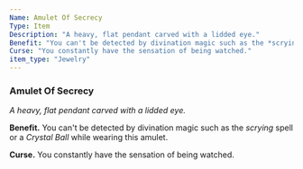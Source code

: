 ```yaml
---
Name: Amulet Of Secrecy
Type: Item
Description: "A heavy, flat pendant carved with a lidded eye."
Benefit: "You can't be detected by divination magic such as the *scrying* spell or a *Crystal Ball* while wearing this amulet."
Curse: "You constantly have the sensation of being watched."
item_type: "Jewelry"
---
```


### Amulet Of Secrecy

_A heavy, flat pendant carved with a lidded eye._

**Benefit.** You can't be detected by divination magic such as the *scrying* spell or a *Crystal Ball* while wearing this amulet.

**Curse.** You constantly have the sensation of being watched.


